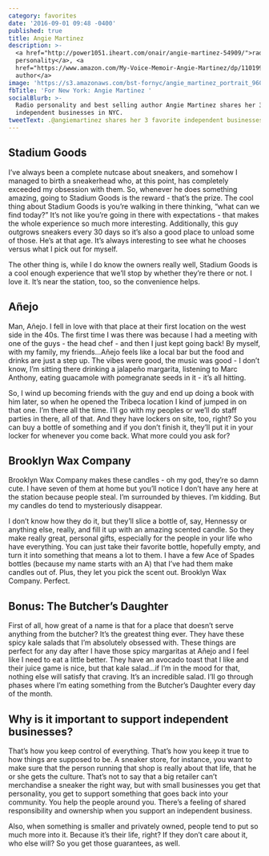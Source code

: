 ```yaml
---
category: favorites
date: '2016-09-01 09:48 -0400'
published: true
title: Angie Martinez
description: >-
  <a href="http://power1051.iheart.com/onair/angie-martinez-54909/">radio
  personality</a>, <a
  href="https://www.amazon.com/My-Voice-Memoir-Angie-Martinez/dp/1101990333">best-selling
  author</a>
image: 'https://s3.amazonaws.com/bst-fornyc/angie_martinez_portrait_960.jpg'
fbTitle: 'For New York: Angie Martinez '
socialBlurb: >-
  Radio personality and best selling author Angie Martinez shares her 3 favorite
  independent businesses in NYC.
tweetText: .@angiemartinez shares her 3 favorite independent businesses in NYC.
---
```

## Stadium Goods
I’ve always been a complete nutcase about sneakers, and somehow I managed to birth a sneakerhead who, at this point, has completely exceeded my obsession with them. So, whenever he does something amazing, going to Stadium Goods is the reward - that’s the prize. The cool thing about Stadium Goods is you’re walking in there thinking, “what can we find today?” It’s not like you’re going in there with expectations - that makes the whole experience so much more interesting. Additionally, this guy outgrows sneakers every 30 days so it’s also a good place to unload some of those. He’s at that age. It’s always interesting to see what he chooses versus what I pick out for myself.

The other thing is,  while I do know the owners really well, Stadium Goods is a cool enough experience that we’ll stop by whether they’re there or not. I love it. It’s near the station, too, so the convenience helps.

## Añejo
Man, Añejo. I fell in love with that place at their first location on the west side in the 40s. The first time I was there was because I had a meeting with one of the guys - the head chef - and then I just kept going back! By myself, with my family, my friends...Añejo feels like a local bar but the food and drinks are just a step up. The vibes were good, the music was good - I don’t know, I’m sitting there drinking a jalapeño margarita, listening to Marc Anthony, eating guacamole with pomegranate seeds in it - it’s all hitting. 

So, I wind up becoming friends with the guy and end up doing a book with him later, so when he opened the Tribeca location I kind of jumped in on that one. I’m there all the time. I’ll go with my peoples or we’ll do staff parties in there, all of that. And they have lockers on site, too, right? So you can buy a bottle of something and if you don’t finish it, they’ll put it in your locker for whenever you come back. What more could you ask for? 

## Brooklyn Wax Company
Brooklyn Wax Company makes these candles - oh my god, they’re so damn cute. I have seven of them at home but you’ll notice I don’t have any here at the station because people steal. I’m surrounded by thieves. I’m kidding. But my candles do tend to mysteriously disappear. 

I don’t know how they do it, but they’ll slice a bottle of, say, Hennessy or anything else, really, and fill it up with an amazing scented candle. So they make really great, personal gifts, especially for the people in your life who have everything. You can just take their favorite bottle, hopefully empty, and turn it into something that means a lot to them. I have a few Ace of Spades bottles (because my name starts with an A) that I’ve had them make candles out of. Plus, they let you pick the scent out. Brooklyn Wax Company. Perfect.

## Bonus: The Butcher’s Daughter
First of all, how great of a name is that for a place that doesn’t serve anything from the butcher? It’s the greatest thing ever. They have these spicy kale salads that I’m absolutely obsessed with. These things are perfect for any day after I have those spicy margaritas at Añejo and I feel like I need to eat a little better. They have an avocado toast that I like and their juice game is nice, but that kale salad...if I’m in the mood for that, nothing else will satisfy that craving. It’s an incredible salad. I’ll go through phases where I’m eating something from the Butcher’s Daughter every day of the month. 

## Why is it important to support independent businesses?
That’s how you keep control of everything. That’s how you keep it true to how things are supposed to be. A sneaker store, for instance, you want to make sure that the person running that shop is really about that life, that he or she gets the culture. That’s not to say that a big retailer can’t merchandise a sneaker the right way, but with small businesses you get that personality, you get to support something that goes back into your community. You help the people around you. There’s a feeling of shared responsibility and ownership when you support an independent business. 

Also, when something is smaller and privately owned, people tend to put so much more into it. Because it’s their life, right? If they don’t care about it, who else will? So you get those guarantees, as well.
